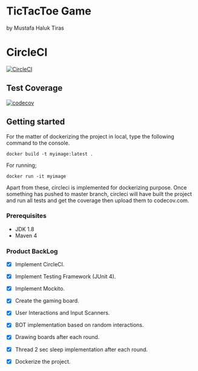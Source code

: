 # TicTacToe Game #
by Mustafa Haluk Tiras

# CircleCI #
[![CircleCI](https://circleci.com/gh/haluktiras/event-processor.svg?style=svg)](https://app.circleci.com/pipelines/github/haluktiras/tictactoe)

## Test Coverage
[![codecov](https://codecov.io/gh/haluktiras/tictactoe/branch/feature/docker-implementation/graph/badge.svg?token=C5PJBT3IXL)](https://codecov.io/gh/haluktiras/tictactoe)

## Getting started ##
For the matter of dockerizing the project in local, type the following command to the console.

```
docker build -t myimage:latest .
```
For running;
```
docker run -it myimage
```

Apart from these, circleci is implemented for dockerizing purpose. Once something has pushed to master branch, 
circleci will have built the project and run all tests and get the coverage then upload them to codecov.com.

### Prerequisites ###
* JDK 1.8
* Maven 4

### Product BackLog ###
* [x] Implement CircleCI.
* [x] Implement Testing Framework (JUnit 4).
* [x] Implement Mockito.
* [x] Create the gaming board.
* [x] User Interactions and Input Scanners.
* [x] BOT implementation based on random interactions.
* [x] Drawing boards after each round.
* [x] Thread 2 sec sleep implementation after each round.
* [x] Dockerize the project.

